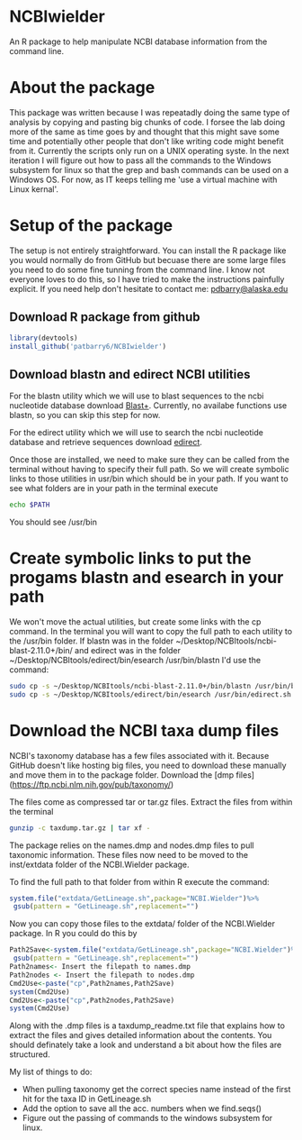 # NCBIwielder
An R package to help manipulate NCBI database information from the command line.

# About the package
This package was written because I was repeatadly doing the same type of 
analysis by copying and pasting big chunks of code. I forsee the lab
doing more of the same as time goes by and thought that this might save some time
and potentially other people that don't like writing code might benefit from it.
Currently the scripts only run on a UNIX operating syste. In the next iteration
I will figure out how to pass all the commands to the Windows subsystem for 
linux so that the grep and bash commands can be used on a Windows OS. For now,
as IT keeps telling me 'use a virtual machine with Linux kernal'. 

# Setup of the package
The setup is not entirely straightforward. You can install the R package like
you would normally do from GitHub but becuase there are some large files you
need to do some fine tunning from the command line. I know not everyone loves 
to do this, so I have tried to make the instructions painfully explicit. If you
need help don't hesitate to contact me: pdbarry@alaska.edu

## Download R package from github
```r
library(devtools)
install_github('patbarry6/NCBIwielder')
```

## Download blastn and edirect NCBI utilities
For the blastn utility which we will use to blast sequences to the ncbi nucleotide database
download [Blast+](https://ftp.ncbi.nlm.nih.gov/blast/executables/blast+/LATEST/). Currently, 
no availabe functions use blastn, so you can skip this step for now.

For the edirect utility which we will use to search the ncbi nucleotide database
and retrieve sequences download [edirect](https://www.ncbi.nlm.nih.gov/books/NBK179288/).

Once those are installed, we  need to make sure they 
can be called from the terminal without having
to specify their full path. So we will create symbolic links to those
utilities in usr/bin which should be in your path. If you want to see 
what folders are in your path in the terminal execute
```bash
echo $PATH
```
You should see /usr/bin 

# Create symbolic links to put the progams blastn and esearch in your path
We won't move the actual utilities, but create some links with the cp command.
In the terminal you will want to copy the full path to each utility to the 
/usr/bin folder. If blastn was in the folder ~/Desktop/NCBItools/ncbi-blast-2.11.0+/bin/
and edirect was in the folder ~/Desktop/NCBItools/edirect/bin/esearch /usr/bin/blastn
I'd use the command:
```bash
sudo cp -s ~/Desktop/NCBItools/ncbi-blast-2.11.0+/bin/blastn /usr/bin/blastn.sh
sudo cp -s ~/Desktop/NCBItools/edirect/bin/esearch /usr/bin/edirect.sh
```
# Download the NCBI taxa dump files
NCBI's taxonomy database has a few files associated with it. Because GitHub
doesn't like hosting big files, you need to download these manually and 
move them in to the package folder. Download the 
[dmp files] (https://ftp.ncbi.nlm.nih.gov/pub/taxonomy/)

The files come as compressed tar or tar.gz files. Extract the files from 
within the terminal
```bash
gunzip -c taxdump.tar.gz | tar xf -
```
The package relies on the names.dmp and nodes.dmp files to pull 
taxonomic information. These files now need to be moved to 
the inst/extdata folder of the NCBI.Wielder
package. 

To find the full path to that folder from within R execute the command:
 ```r
system.file("extdata/GetLineage.sh",package="NCBI.Wielder")%>%
  gsub(pattern = "GetLineage.sh",replacement="")
```
Now you can copy those files to the extdata/ folder of the NCBI.Wielder
package. In R you could do this by

 ```r
Path2Save<-system.file("extdata/GetLineage.sh",package="NCBI.Wielder")%>%
  gsub(pattern = "GetLineage.sh",replacement="")
Path2names<- Insert the filepath to names.dmp
Path2nodes <- Insert the filepath to nodes.dmp 
Cmd2Use<-paste("cp",Path2names,Path2Save)
system(Cmd2Use)
Cmd2Use<-paste("cp",Path2nodes,Path2Save)
system(Cmd2Use)
```

Along with the .dmp files is a taxdump_readme.txt
file that explains how to extract the files and 
gives detailed information about the contents. You should 
definately take a look and understand a bit about how the 
files are structured. 

My list of things to do:
* When pulling taxonomy get the correct species name instead of the first hit for the taxa ID in GetLineage.sh
* Add the option to save all the acc. numbers when we find.seqs()
* Figure out the passing of commands to the windows subsystem for linux. 
